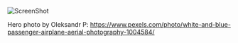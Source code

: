 ![ScreenShot](https://raw.github.com/{matejadb}/{landing-page}/{main}/{/home/matejadb/repos/landing-page/solution/screenshot1.png})

Hero photo by Oleksandr P: https://www.pexels.com/photo/white-and-blue-passenger-airplane-aerial-photography-1004584/
